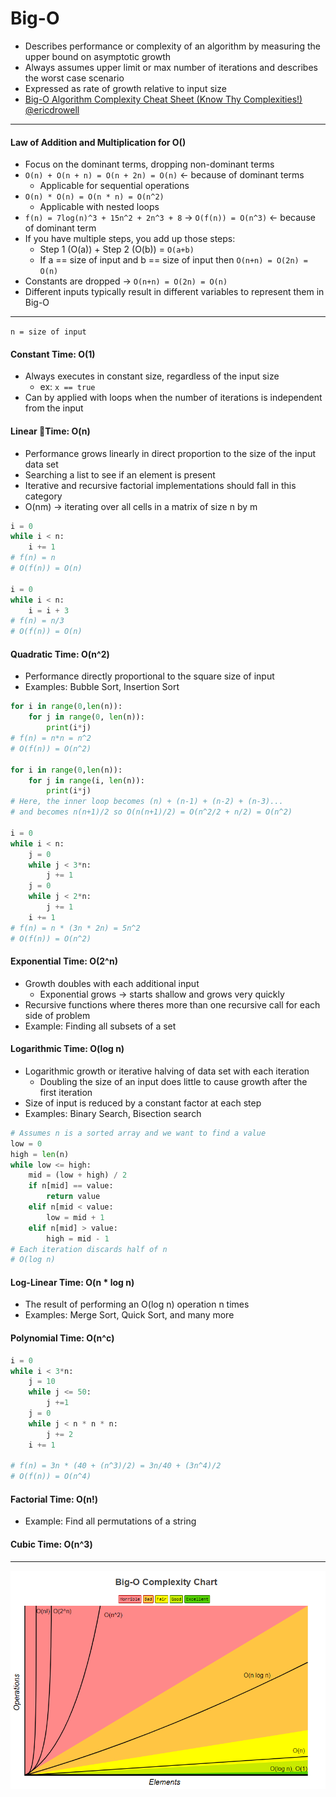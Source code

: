 # Big-O
- Describes performance or complexity of an algorithm by measuring the upper bound on asymptotic growth
- Always assumes upper limit or max number of iterations and describes the worst case scenario
- Expressed as rate of growth relative to input size
- [Big-O Algorithm Complexity Cheat Sheet (Know Thy Complexities!) @ericdrowell](http://bigocheatsheet.com/)
- - - -

#### Law of Addition and Multiplication for O()
-  Focus on the dominant terms, dropping non-dominant terms
- `O(n) + O(n + n) = O(n + 2n) = O(n)` <- because of dominant terms
	- Applicable for sequential operations
- `O(n) * O(n) = O(n * n) = O(n^2)`
	- Applicable with nested loops
- `f(n) = 7log(n)^3 + 15n^2 + 2n^3 + 8` -> `O(f(n)) = O(n^3)`   <- because of dominant term
- If you have multiple steps, you add up those steps:
	- Step 1 (O(a)) + Step 2 (O(b)) = `O(a+b)`
	- If a == size of input and b == size of input then `O(n+n) = O(2n) = O(n)`
- Constants are dropped -> `O(n+n) = O(2n) = O(n)`
- Different inputs typically result in different variables to represent them in Big-O
- - - -

`n = size of input`

#### Constant Time: O(1)
- Always executes in constant size, regardless of the input size
	-  ex: `x == true`
- Can by applied with loops when the number of iterations is independent from the input

#### Linear Time: O(n)
- Performance grows linearly in direct proportion to the size of the input data set
- Searching a list to see if an element is present
- Iterative and recursive factorial implementations should fall in this category
- O(nm) -> iterating over all cells in a matrix of size n by m
```python
i = 0
while i < n:
	i += 1
# f(n) = n
# O(f(n)) = O(n)

i = 0
while i < n:
	i = i + 3
# f(n) = n/3
# O(f(n)) = O(n)
```

#### Quadratic Time: O(n^2)
- Performance directly proportional to the square size of input
- Examples: Bubble Sort, Insertion Sort
```python
for i in range(0,len(n)):
	for j in range(0, len(n)):
		print(i*j)
# f(n) = n*n = n^2
# O(f(n)) = O(n^2)

for i in range(0,len(n)):
	for j in range(i, len(n)):
		print(i*j)
# Here, the inner loop becomes (n) + (n-1) + (n-2) + (n-3)...
# and becomes n(n+1)/2 so O(n(n+1)/2) = O(n^2/2 + n/2) = O(n^2)

i = 0
while i < n:
	j = 0
	while j < 3*n:
		j += 1
	j = 0
	while j < 2*n:
		j += 1
	i += 1
# f(n) = n * (3n * 2n) = 5n^2
# O(f(n)) = O(n^2)
```

#### Exponential Time: O(2^n)
- Growth doubles with each additional input
	-  Exponential grows -> starts shallow and grows very quickly
- Recursive functions where theres more than one recursive call for each side of problem
- Example: Finding all subsets of a set

#### Logarithmic Time: O(log n)
- Logarithmic growth or iterative halving of data set with each iteration
	- Doubling the size of an input does little to cause growth after the first iteration
- Size of input is reduced by a constant factor at each step
- Examples: Binary Search, Bisection search
```python
# Assumes n is a sorted array and we want to find a value
low = 0
high = len(n)
while low <= high:
	mid = (low + high) / 2
	if n[mid] == value:
		return value
	elif n[mid < value:
		low = mid + 1
	elif n[mid] > value:
		high = mid - 1
# Each iteration discards half of n
# O(log n)
```

#### Log-Linear Time: O(n * log n)
- The result of performing an O(log n) operation n times
- Examples: Merge Sort, Quick Sort, and many more

#### Polynomial Time: O(n^c)
```python
i = 0
while i < 3*n:
	j = 10
	while j <= 50:
		j +=1
	j = 0
	while j < n * n * n:
		j += 2
	i += 1

# f(n) = 3n * (40 + (n^3)/2) = 3n/40 + (3n^4)/2
# O(f(n)) = O(n^4)
```

#### Factorial Time: O(n!)
- Example: Find all permutations of a string

#### Cubic Time: O(n^3)
- - - -

![assets/big_o-2a6e5.png](./assets/big_o-2a6e5.png)
